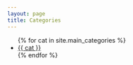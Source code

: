 ```yaml
---
layout: page
title: Categories
---
```

<ul>
{% for cat in site.main_categories %}
<li><a href="/category/{{ cat | slugify }}">{{ cat }}</a></li>
{% endfor %}
</ul>

